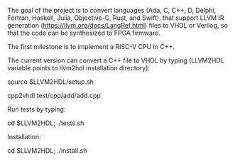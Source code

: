 
The goal of the project is to convert languages (Ada, C, C++, D, Delphi, Fortran, Haskell, Julia, Objective-C, Rust, and Swift). 
that support LLVM IR generation (https://llvm.org/docs/LangRef.html) files
to VHDL or Verilog, so that the code can be synthesized to FPGA firmware. 

The first milestone is to implement a RISC-V CPU in C++.

The current version can convert a C++ file to VHDL by typing (LLVM2HDL variable points to llvm2hdl installation directory):

source $LLVM2HDL/setup.sh

cpp2vhdl test/cpp/add/add.cpp

Run tests by typing:

cd $LLVM2HDL; ./tests.sh

Installation:

cd $LLVM2HDL; ./install.sh

